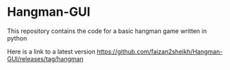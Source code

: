 # Hangman-GUI
This repository contains the code for a basic hangman game written in python

Here is a link to a latest version https://github.com/faizan2sheikh/Hangman-GUI/releases/tag/hangman
